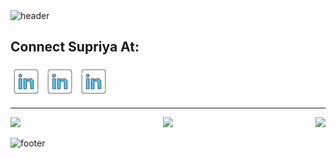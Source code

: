 <!-- Header -->
<img src="https://capsule-render.vercel.app/api?type=waving&color=timeGradient&height=100&section=header&text=Meet%20Supriya!&fontSize=60&animation=fadeIn" alt="header">

<!--Summary | portfolio link-->

<!-- Heading | Connect linkedin gmail codolio--> 
<h2>Connect Supriya At:</h2>
<a href="https://www.linkedin.com/in/supriyapas284/"><img height="50" src="images/linkedin.png"/></a>
<a href="mailto:pashinesupriya@gmail.com" target="_blank"><img height="50" src="images/linkedin.png"/></a>
<a href="https://codolio.com/profile/supriya-2004"><img height="50" src="images/linkedin.png"/></a>

---

<!--languages and tools-->

<!--badges streaks-->
<div style="display: flex; justify-content: space-between; align-items: center;">
  <img src="https://github-readme-stats.vercel.app/api?username=supriya-2004&theme=vue-dark&show_icons=true&hide_border=false&count_private=true" />
  <img src="https://github-readme-streak-stats.herokuapp.com/?user=supriya-2004&theme=vue-dark&hide_border=false" />
  <img src="https://github-readme-stats.vercel.app/api/top-langs/?username=supriya-2004&theme=vue-dark&show_icons=true&hide_border=false&layout=compact" />
</div>
<br>
<!-- Footer -->
<img src="https://capsule-render.vercel.app/api?type=waving&color=timeGradient&height=100&section=footer&text=Nice%20to%20meet%20you!&fontSize=60" alt="footer">
